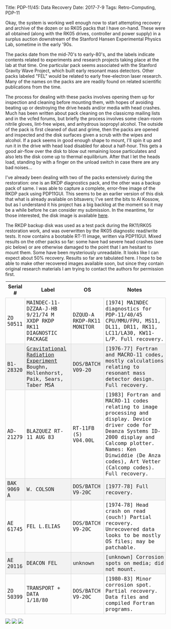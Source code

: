 Title: PDP-11/45: Data Recovery
Date: 2017-7-9
Tags: Retro-Computing, PDP-11

Okay, the system is working well enough now to start attempting recovery and archive of the dozen or so RK05
packs that I have on-hand.  These were all obtained (along with the RK05 drives, controller and power supply)
in a surplus auction downstream of the Stanford Hansen Experimental Physics Lab, sometime in the early '90s.

The packs date from the mid-70's to early-80's, and the labels indicate contents related to experiments and
research projects taking place at the lab at that time.  One particular pack seems associated with the
Stanford Gravity Wave Project, which built early resonant mass detectors.  Other packs labeled "FEL" would
be related to early free-electron laser research.  Many of the names on the packs are are readily found on
related scientific publications from the time.

The process for dealing with these packs involves opening them up for inspection and cleaning before
mounting them, with hopes of avoiding beating up or destroying the drive heads and/or media with head crashes.
Much has been written about pack cleaning on the classicmp mailing lists and in the vcfed forums, but briefly
the process involves some clean-room nitrile gloves, lint-free wipes, and anhydrous isopropyl alcohol.  The
outside of the pack is first cleaned of dust and grime, then the packs are opened and inspected and the disk
surfaces given a scrub with the wipes and alcohol.  If a pack seems in good enough shape to mount, I'll spin
it up and run it in the drive with head load disabled for about a half-hour.  This gets a good air-flow over
the disk to blow out remaining loose particulates and also lets the disk come up to thermal equilibrium.
After that I let the heads load, standing by with a finger on the unload switch in case there are any bad
noises...

I've already been dealing with two of the packs extensively during the restoration: one is an RKDP
diagnostics pack, and the other was a backup pack of same.  I was able to capture a complete, error-free
image of the RKDP pack using PDP11GUI.  This seems to be an earlier version of this disk that what is
already available on bitsavers; I've sent the bits to Al Kossow, but as I understand it his project has
a big backlog at the moment so it may be a while before he can consider my submission.  In the meantime,
for those interested, the disk image is available [here](http://www.slac.stanford.edu/~fritzm/data/pdp11/rk05/MAINDEC-11-DZZAA-J-HB.dsk).

The RKDP backup disk was used as a test pack during the RK11/RK05 restoration work, and was overwritten
by the RK05 diagnostic read/write tests.  It now contains a bootable RT-11 image, written via PDP11GUI.
Mixed results on the other packs so far: some have had severe head crashes (see pic below) or are otherwise
damaged to the point that I am hesitant to mount them.  Some have been mysteriously unreadable.  It looks
like I can expect about 50% recovery.  Results so far are tabulated here.  I hope to be able to make other
recovered images available soon, but since they contain original research materials I am trying to contact
the authors for permission first.

<style>
.disklist { display: inline; border-collapse: collapse; margin-right: 1em; }
.disklist caption { font-weight: bold; }
.disklist tr:nth-child(even) { background-color: #f2f2f2; }
.disklist th, .disklist td { padding: 5px; }
.disklist td { border: 1px solid lightgray; font-family: Menlo,Consolas,monospace; }
</style>

<table class="disklist">
<thead>
<tr><th>Serial #</th><th>Label</th><th>OS</th><th>Notes</th></tr>
</thead>
<tbody><tr>
    <td>ZO 50511</td>
    <td>MAINDEC-11-DZZAA-J-HB 9/21/74 M<br>XXDP RKDP RK11 DIAGNOSTIC PACKAGE</td>
    <td>DZQUD-A RKDP-RK11 MONITOR</td>
    <td>[1974] MAINDEC diagnostics for PDP-11/40/45 CPU/MMU/FPU, MS11, DL11, DR11, RK11, LC11/LA30, KW11-L/P. Full recovery.</td>
</tr><tr>
    <td>B1-28320</td>
    <td><span style="text-decoration:underline;">Gravitational</span> <span style="text-decoration:underline;">Radiation</span> <span style="text-decoration:underline;">Experiment</span><br>Boughn, Hollenhorst, Paik, Sears, Taber MSA</td>
    <td>DOS/BATCH V09-20</td>
    <td>[1976-77] Fortran and MACRO-11 codes, mostly calculations relating to resonant mass detector design. Full recovery.</td>
</tr><tr>
    <td>AD-21279</td>
    <td>BLAZQUEZ RT-11 AUG 83</td>
    <td>RT-11FB (S) V04.00L</td>
    <td>[1983] Fortran and MACRO-11 codes relating to image processing and display.  Device driver code for Deanza Systems ID-2000 display and Calcomp plotter.  Names: Ken Dinwiddie (De Anza codes), Art Vetter (Calcomp codes). Full recovery.</td>
</tr><tr>
    <td>BAK 9069 A</td>
    <td>W. COLSON</td>
    <td>DOS/BATCH V9-20C</td>
    <td>[1977-78] Full recovery.</td>
</tr><tr>
    <td>AE 61745</td>
    <td>FEL L.ELIAS</td>
    <td>DOS/BATCH V9-20C</td>
    <td>[1974-78] Head crash on read (ouch!) Partial recovery.  Unrecovered data looks to be mostly OS files; may be patchable.</td>
</tr><tr>
    <td>AE 20116</td>
    <td>DEACON FEL</td>
    <td>unknown</td>
    <td>[unknown] Corrosion spots on media; did not mount.</td>
</tr><tr>
    <td>ZO 50399</td>
    <td>TRANSPORT + DATA<br>1/18/80</td>
    <td>DOS/BATCH V9-20C</td>
    <td>[1980-83] Minor corrosion spot. Partial recovery. Data files and compiled Fortran programs.</td>
</tr></tbody>
</table>

[<img src='/images/pdp11/rk05-packs_thumbnail_tall.jpg'/>]({filename}/images/pdp11/rk05-packs.jpg)
[<img src='/images/pdp11/head-crashes_thumbnail_tall.jpg'/>]({filename}/images/pdp11/head-crashes.jpg)
[<img src='/images/pdp11/gravity-pack_thumbnail_tall.jpg'/>]({filename}/images/pdp11/gravity-pack.jpg)
